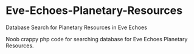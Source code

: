 # Eve-Echoes-Planetary-Resources
Database Search for Planetary Resources in Eve Echoes

Noob crappy php code for searching database for Eve Echoes Planetary Resources.
